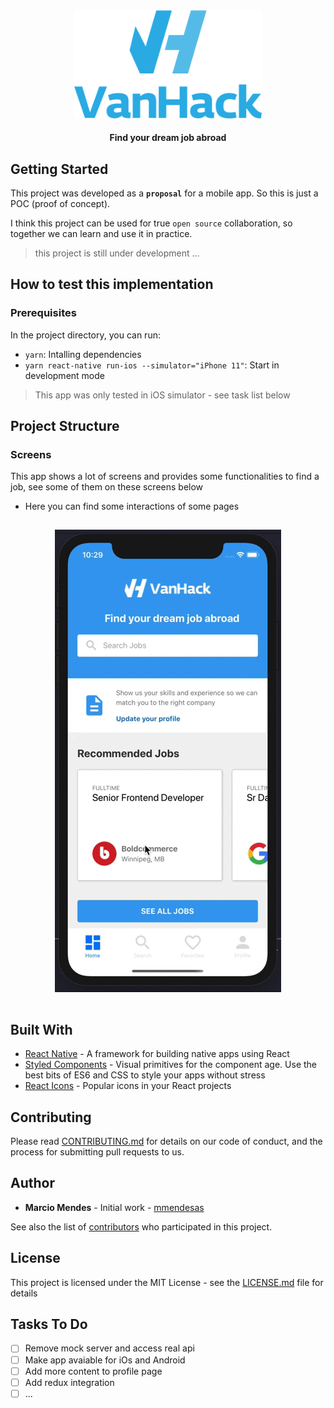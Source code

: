 <div align="center">
  <img alt="logo" title="vanhack" src=".github/assets/vh-blue.png" width="300px" />
</div>

<h4 align="center">
   Find your dream job abroad
</h4>

## Getting Started

This project was developed as a **`proposal`** for a mobile app. So this is just a POC (proof of concept).

I think this project can be used for true `open source` collaboration, so together we can learn and use it in practice.

> this project is still under development ...

## How to test this implementation

### Prerequisites

In the project directory, you can run:

- `yarn`: Intalling dependencies
- `yarn react-native run-ios --simulator="iPhone 11"`: Start in development mode

> This app was only tested in iOS simulator - see task list below

## Project Structure

### Screens

This app shows a lot of screens and provides some functionalities to find a job, see some of them on these screens below

- Here you can find some interactions of some pages

<div align="center">
 <img alt="preview" src=".github/assets/vh-mobile.gif" style="margin: 15px" />
</div>

<!-- ![](.github/assets/vh-mobile.gif) -->

## Built With

- [React Native](https://reactnative.dev/) - A framework for building native apps using React
- [Styled Components](https://www.styled-components.com/) - Visual primitives for the component age. Use the best bits of ES6 and CSS to style your apps without stress
- [React Icons](https://react-icons.netlify.com/#/) - Popular icons in your React projects

## Contributing

Please read [CONTRIBUTING.md](https://gist.github.com/PurpleBooth/b24679402957c63ec426) for details on our code of conduct, and the process for submitting pull requests to us.

## Author

- **Marcio Mendes** - Initial work - [mmendesas](https://github.com/mmendesas)

See also the list of [contributors](https://github.com/mmendesas/vh_mobapp/contributors) who participated in this project.

## License

This project is licensed under the MIT License - see the [LICENSE.md](LICENSE.md) file for details

## Tasks To Do

- [ ] Remove mock server and access real api
- [ ] Make app avaiable for iOs and Android
- [ ] Add more content to profile page
- [ ] Add redux integration
- [ ] ...
